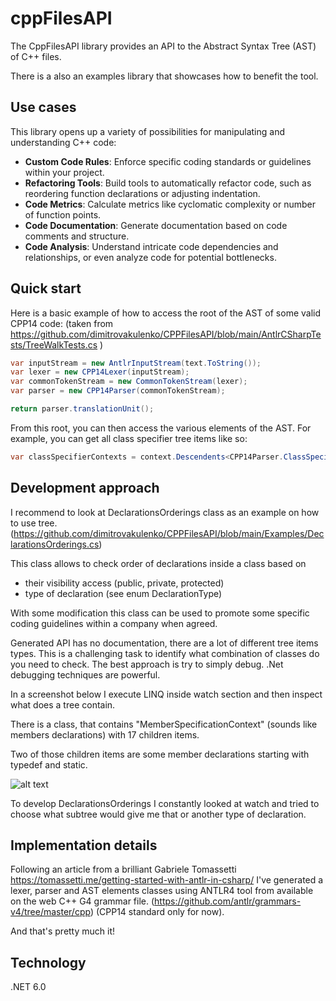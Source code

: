 # cppFilesAPI

The CppFilesAPI library provides an API to the Abstract Syntax Tree (AST) of C++ files.

There is a also an examples library that showcases how to benefit the tool.

## Use cases

This library opens up a variety of possibilities for manipulating and understanding C++ code:

- **Custom Code Rules**: Enforce specific coding standards or guidelines within your project.
- **Refactoring Tools**: Build tools to automatically refactor code, such as reordering function declarations or adjusting indentation.
- **Code Metrics**:  Calculate metrics like cyclomatic complexity or number of function points.
- **Code Documentation**:  Generate documentation based on code comments and structure.
- **Code Analysis**:  Understand intricate code dependencies and relationships, or even analyze code for potential bottlenecks.

## Quick start

Here is a basic example of how to access the root of the AST of some valid CPP14 code:
(taken from https://github.com/dimitrovakulenko/CPPFilesAPI/blob/main/AntlrCSharpTests/TreeWalkTests.cs )

```csharp
var inputStream = new AntlrInputStream(text.ToString());
var lexer = new CPP14Lexer(inputStream);
var commonTokenStream = new CommonTokenStream(lexer);
var parser = new CPP14Parser(commonTokenStream);

return parser.translationUnit();
```

From this root, you can then access the various elements of the AST. 
For example, you can get all class specifier tree items like so:

```csharp
var classSpecifierContexts = context.Descendents<CPP14Parser.ClassSpecifierContext>();
```

## Development approach

I recommend to look at DeclarationsOrderings class as an example on how to use tree.
(https://github.com/dimitrovakulenko/CPPFilesAPI/blob/main/Examples/DeclarationsOrderings.cs)

This class allows to check order of declarations inside a class based on 
- their visibility access (public, private, protected) 
- type of declaration (see enum DeclarationType)

With some modification this class can be used to promote some specific coding guidelines within a company when agreed.


Generated API has no documentation, there are a lot of different tree items types.
This is a challenging task to identify what combination of classes do you need to check.
The best approach is try to simply debug.
.Net debugging techniques are powerful.

In a screenshot below I execute LINQ inside watch section and then inspect what does a tree contain.

There is a class, that contains "MemberSpecificationContext" (sounds like members declarations) with 17 children items.

Two of those children items are some member declarations starting with typedef and static.

![alt text](https://i.ibb.co/5Fxhzfy/inspect-Watch.png)

To develop DeclarationsOrderings I constantly looked at watch and tried to choose what subtree would give me that or another type of declaration.

## Implementation details

Following an article from a brilliant Gabriele Tomassetti https://tomassetti.me/getting-started-with-antlr-in-csharp/ I've generated a lexer, parser and AST elements classes using ANTLR4 tool from available on the web C++ G4 grammar file.
(https://github.com/antlr/grammars-v4/tree/master/cpp) (CPP14 standard only for now).

And that's pretty much it!

## Technology

.NET 6.0

